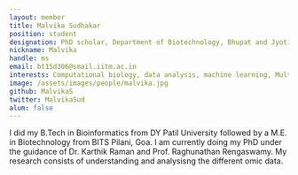 ```yaml
---
layout: member
title: Malvika Sudhakar
position: student
designation: PhD scholar, Department of Biotechnology, Bhupat and Jyoti Mehta School of Biosciences and Department of Chemical Engineering
nickname: Malvika
handle: ms
email: bt15d306@smail.iitm.ac.in
interests: Computational biology, data analysis, machine learning, Multi-omic data
image: /assets/images/people/malvika.jpg
github: MalvikaS
twitter: MalvikaSud
alum: false
---
```


I did my B.Tech in Bioinformatics from DY Patil University followed by a M.E. in Biotechnology from BITS Pilani, Goa. I am currently doing my PhD under the guidance of Dr. Karthik Raman and Prof. Raghunathan Rengaswamy. My research consists of understanding and analysisng the different omic data. 
